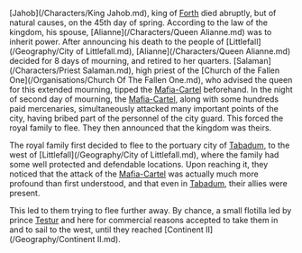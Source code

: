 [Jahob](/Characters/King Jahob.md), king of [Forth]() died abruptly, but of natural causes, on the 45th day of spring.
According to the law of the kingdom, his spouse, [Alianne](/Characters/Queen Alianne.md) was to inherit power.
After announcing his death to the people of [Littlefall](/Geography/City of Littlefall.md), [Alianne](/Characters/Queen Alianne.md) decided for 8 days of mourning, and retired to her quarters.
[Salaman](/Characters/Priest Salaman.md), high priest of the [Church of the Fallen One](/Organisations/Church Of The Fallen One.md), who advised the queen for this extended mourning, tipped the [Mafia-Cartel](Organi) beforehand.
In the night of second day of mourning, the [Mafia-Cartel](Org), along with some hundreds paid mercenaries, simultaneously attacked many important points of the city, having bribed part of the personnel of the city guard.
This forced the royal family to flee.
They then announced that the kingdom was theirs.

The royal family first decided to flee to the portuary city of [Tabadum](City), to the west of [Littlefall](/Geography/City of Littlefall.md), where the family had some well protected and defendable locations.
Upon reaching it, they noticed that the attack of the [Mafia-Cartel]() was actually much more profound than first understood, and that even in [Tabadum](), their allies were present.

This led to them trying to flee further away.
By chance, a small flotilla led by prince [Testur]() and here for commercial reasons accepted to take them in and to sail to the west, until they reached [Continent II](/Geography/Continent II.md).

